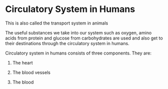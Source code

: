 # Circulatory System in Humans

This is also called the transport system in animals

The useful substances we take into our system such as oxygen, amino acids from protein and glucose from carbohydrates are used and also get to their destinations through the circulatory system in humans.

Circulatory system in humans consists of three components.   They are:

1.	The heart

2.	The blood vessels

3.	The blood

